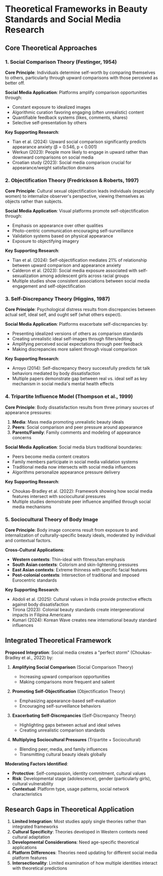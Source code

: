 # Theoretical Frameworks in Beauty Standards and Social Media Research

## Core Theoretical Approaches

### 1. Social Comparison Theory (Festinger, 1954)

**Core Principle**: Individuals determine self-worth by comparing themselves to others, particularly through upward comparisons with those perceived as better off.

**Social Media Application**: Platforms amplify comparison opportunities through:
- Constant exposure to idealized images
- Algorithmic curation favoring engaging (often unrealistic) content  
- Quantifiable feedback systems (likes, comments, shares)
- Selective self-presentation by others

**Key Supporting Research**:
- Tian et al. (2024): Upward social comparison significantly predicts appearance anxiety (β = 0.546, p < 0.001)
- Werkun (2023): People more likely to engage in upward rather than downward comparisons on social media
- Croatian study (2023): Social media comparison crucial for appearance/weight satisfaction domains

### 2. Objectification Theory (Fredrickson & Roberts, 1997)

**Core Principle**: Cultural sexual objectification leads individuals (especially women) to internalize observer's perspective, viewing themselves as objects rather than subjects.

**Social Media Application**: Visual platforms promote self-objectification through:
- Emphasis on appearance over other qualities
- Photo-centric communication encouraging self-surveillance
- Validation systems based on physical appearance
- Exposure to objectifying imagery

**Key Supporting Research**:
- Tian et al. (2024): Self-objectification mediates 21% of relationship between upward comparison and appearance anxiety
- Calderon et al. (2023): Social media exposure associated with self-sexualization among adolescent girls across racial groups
- Multiple studies show consistent associations between social media engagement and self-objectification

### 3. Self-Discrepancy Theory (Higgins, 1987)

**Core Principle**: Psychological distress results from discrepancies between actual self, ideal self, and ought self (what others expect).

**Social Media Application**: Platforms exacerbate self-discrepancies by:
- Presenting idealized versions of others as comparison standards
- Creating unrealistic ideal self-images through filters/editing
- Amplifying perceived social expectations through peer feedback
- Making discrepancies more salient through visual comparison

**Key Supporting Research**:
- Arroyo (2014): Self-discrepancy theory successfully predicts fat talk behaviors mediated by body dissatisfaction
- Multiple papers demonstrate gap between real vs. ideal self as key mechanism in social media's mental health effects

### 4. Tripartite Influence Model (Thompson et al., 1999)

**Core Principle**: Body dissatisfaction results from three primary sources of appearance pressures:
1. **Media**: Mass media promoting unrealistic beauty ideals
2. **Peers**: Social comparison and peer pressure around appearance  
3. **Parents/Family**: Family comments and modeling of appearance concerns

**Social Media Application**: Social media blurs traditional boundaries:
- Peers become media content creators
- Family members participate in social media validation systems
- Traditional media now intersects with social media influences
- Algorithms personalize appearance pressure delivery

**Key Supporting Research**:
- Choukas-Bradley et al. (2022): Framework showing how social media features intersect with sociocultural pressures
- Multiple studies demonstrate peer influence amplified through social media mechanisms

### 5. Sociocultural Theory of Body Image

**Core Principle**: Body image concerns result from exposure to and internalization of culturally-specific beauty ideals, moderated by individual and contextual factors.

**Cross-Cultural Applications**:
- **Western contexts**: Thin-ideal with fitness/tan emphasis
- **South Asian contexts**: Colorism and skin-lightening pressures  
- **East Asian contexts**: Extreme thinness with specific facial features
- **Post-colonial contexts**: Intersection of traditional and imposed Eurocentric standards

**Key Supporting Research**:
- Abdoli et al. (2025): Cultural values in India provide protective effects against body dissatisfaction
- Tirona (2023): Colonial beauty standards create intergenerational impacts in Filipina Americans
- Kumari (2024): Korean Wave creates new international beauty standard influences

## Integrated Theoretical Framework

**Proposed Integration**: Social media creates a "perfect storm" (Choukas-Bradley et al., 2022) by:

1. **Amplifying Social Comparison** (Social Comparison Theory)
   - Increasing upward comparison opportunities
   - Making comparisons more frequent and salient

2. **Promoting Self-Objectification** (Objectification Theory)  
   - Emphasizing appearance-based self-evaluation
   - Encouraging self-surveillance behaviors

3. **Exacerbating Self-Discrepancies** (Self-Discrepancy Theory)
   - Highlighting gaps between actual and ideal selves
   - Creating unrealistic comparison standards

4. **Multiplying Sociocultural Pressures** (Tripartite + Sociocultural)
   - Blending peer, media, and family influences
   - Transmitting cultural beauty ideals globally

**Moderating Factors Identified**:
- **Protective**: Self-compassion, identity commitment, cultural values
- **Risk**: Developmental stage (adolescence), gender (particularly girls), cultural vulnerability
- **Contextual**: Platform type, usage patterns, social network characteristics

## Research Gaps in Theoretical Application

1. **Limited Integration**: Most studies apply single theories rather than integrated frameworks
2. **Cultural Specificity**: Theories developed in Western contexts need cultural adaptation
3. **Developmental Considerations**: Need age-specific theoretical applications
4. **Platform Differences**: Theories need updating for different social media platform features
5. **Intersectionality**: Limited examination of how multiple identities interact with theoretical predictions